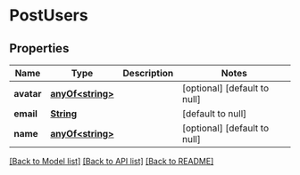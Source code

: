 # PostUsers
## Properties

Name | Type | Description | Notes
------------ | ------------- | ------------- | -------------
**avatar** | [**anyOf&lt;string&gt;**](anyOf&lt;string&gt;.md) |  | [optional] [default to null]
**email** | [**String**](string.md) |  | [default to null]
**name** | [**anyOf&lt;string&gt;**](anyOf&lt;string&gt;.md) |  | [optional] [default to null]

[[Back to Model list]](../README.md#documentation-for-models) [[Back to API list]](../README.md#documentation-for-api-endpoints) [[Back to README]](../README.md)

